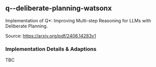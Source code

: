 ## q--deliberate-planning-watsonx

Implementation of Q*: Improving Multi-step Reasoning for LLMs with Deliberate Planning.

Source: https://arxiv.org/pdf/2406.14283v1

### Implementation Details & Adaptions

TBC